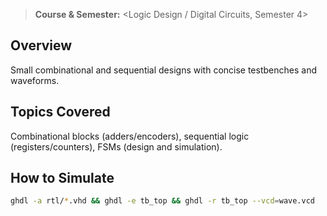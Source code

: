 > **Course & Semester:** <Logic Design / Digital Circuits, Semester 4>

## Overview
Small combinational and sequential designs with concise testbenches and waveforms.

## Topics Covered
Combinational blocks (adders/encoders), sequential logic (registers/counters), FSMs (design and simulation).

## How to Simulate
```bash
ghdl -a rtl/*.vhd && ghdl -e tb_top && ghdl -r tb_top --vcd=wave.vcd
